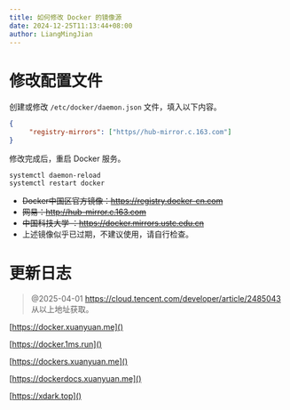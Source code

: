 ```yaml
---
title: 如何修改 Docker 的镜像源
date: 2024-12-25T11:13:44+08:00
author: LiangMingJian
---
```


# 修改配置文件

创建或修改 `/etc/docker/daemon.json` 文件，填入以下内容。

```json
{
     "registry-mirrors": ["https//hub-mirror.c.163.com"]
}
```

修改完成后，重启 Docker 服务。

```
systemctl daemon-reload
systemctl restart docker
```

- ~~Docker中国区官方镜像：https://registry.docker-cn.com~~
- ~~网易：http://hub-mirror.c.163.com~~
- ~~中国科技大学 ：https://docker.mirrors.ustc.edu.cn~~
- 上述镜像似乎已过期，不建议使用，请自行检查。

# 更新日志

> @2025-04-01
> https://cloud.tencent.com/developer/article/2485043
> 从以上地址获取。

[https://docker.xuanyuan.me]()

[https://docker.1ms.run]()

[https://dockers.xuanyuan.me]()

[https://dockerdocs.xuanyuan.me]()

[https://xdark.top]()
